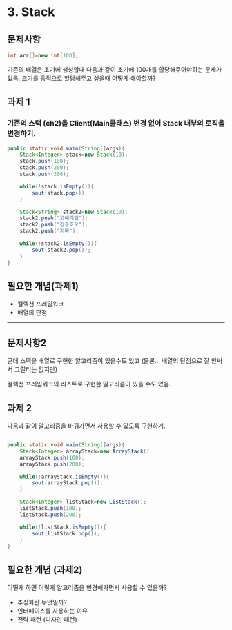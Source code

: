 # 3. Stack

## 문제사항

```java
int arr[]=new int[100];
```

기존의 배열은 초기에 생성할때 다음과 같이 초기에 100개를 할당해주어야하는 문제가 있음. 크기를 동적으로 할당해주고 싶을때 어떻게 해야할까?

## 과제 1

### 기존의 스택 (ch2)을 Client(Main클래스) 변경 없이 Stack 내부의 로직을 변경하기.

```java
public static void main(String[]args){
	Stack<Integer> stack=new Stack(10);
	stack.push(100);
	stack.push(200);
	stack.push(300);

	while(!stack.isEmpty()){
		sout(stack.pop());
	}

	Stack<String> stack2=new Stack(10);
	stack2.push("고예리임");
	stack2.push("강승호오");
	stack2.push("지짜");

	while(!stack2.isEmpty()){
		sout(stack2.pop());
	}
}
```

## 필요한 개념(과제1)

- 컬렉션 프레임워크
- 배열의 단점

---

## 문제사항2

근데 스택을 배열로 구현한 알고리즘이 있을수도 있고 (물론... 배열의 단점으로 잘 안써서 그럴리는 없지만)

컬렉션 프레임워크의 리스트로 구현한 알고리즘이 있을 수도 있음.

## 과제 2

다음과 같이 알고리즘을 바꿔가면서 사용할 수 있도록 구현하기.

```java

public static void main(String[]args){
	Stack<Integer> arrayStack=new ArrayStack();
	arrayStack.push(100);
	arrayStack.push(200);

	while(!arrayStack.isEmpty()){
		sout(arrayStack.pop());
	}

	Stack<Integer> listStack=new ListStack();
	listStack.push(100);
	listStack.push(200);

	while(!listStack.isEmpty()){
		sout(listStack.pop());
	}
}

```

## 필요한 개념 (과제2)

어떻게 하면 이렇게 알고리즘을 변경해가면서 사용할 수 있을까?

- 추상화란 무엇일까?
- 인터페이스를 사용하는 이유
- 전략 패턴 (디자인 패턴)